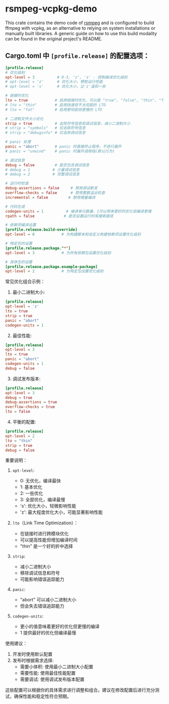 # rsmpeg-vcpkg-demo 

This crate contains the demo code of [rsmpeg](https://github.com/larksuite/rsmpeg) and is configured to build ffmpeg with vcpkg, as an alternative to relying on system installations or manually built libraries.
A generic guide on how to use this build modality can be found in the original project's README.

## Cargo.toml 中 `[profile.release]` 的配置选项：

```toml
[profile.release]
# 优化级别
opt-level = 3          # 0-3, 'z', 's' - 控制编译优化级别
# opt-level = 'z'      # 优化大小，牺牲运行性能
# opt-level = 's'      # 优化大小，比'z'温和一些

# 链接时优化
lto = true            # 启用链接时优化，可以是 "true", "false", "thin", "fat"
# lto = "thin"        # 启用快速但不太彻底的 LTO
# lto = "fat"         # 启用更彻底但更慢的 LTO

# 二进制文件大小优化
strip = true          # 去除符号信息和调试信息，减小二进制大小
# strip = "symbols"   # 仅去除符号信息
# strip = "debuginfo" # 仅去除调试信息

# panic 处理
panic = "abort"       # panic 时直接终止程序，不进行展开
# panic = "unwind"    # panic 时展开调用栈(默认行为)

# 调试信息
debug = false         # 是否包含调试信息
# debug = 1          # 少量调试信息
# debug = 2          # 完整调试信息

# 运行时检查
debug-assertions = false     # 禁用调试断言
overflow-checks = false      # 禁用整数溢出检查
incremental = false         # 禁用增量编译

# 代码生成
codegen-units = 1          # 编译单元数量，1可以带来更好的优化但编译更慢
rpath = false             # 是否设置运行时库搜索路径

# 依赖项编译设置
[profile.release.build-override]
opt-level = 0            # 为构建脚本和自定义构建依赖项设置优化级别

# 特定包的设置
[profile.release.package."*"]
opt-level = 3            # 为所有依赖包设置优化级别

# 具体包的设置
[profile.release.package.example-package]
opt-level = 2            # 为特定包设置优化级别
```

常见优化组合示例：

1. 最小二进制大小:
```toml
[profile.release]
opt-level = 'z'
lto = true
strip = true
panic = "abort"
codegen-units = 1
```

2. 最佳性能:
```toml
[profile.release]
opt-level = 3
lto = true
panic = "abort"
codegen-units = 1
debug = false
```

3. 调试发布版本:
```toml
[profile.release]
opt-level = 3
debug = true
debug-assertions = true
overflow-checks = true
lto = false
```

4. 平衡的配置:
```toml
[profile.release]
opt-level = 2
lto = "thin"
strip = true
debug = false
```

重要说明：

1. `opt-level`:
    - 0: 无优化，编译最快
    - 1: 基本优化
    - 2: 一些优化
    - 3: 全部优化，编译最慢
    - 's': 优化大小，轻微影响性能
    - 'z': 最大程度优化大小，可能显著影响性能

2. `lto`（Link Time Optimization）：
    - 在链接时进行跨模块优化
    - 可以提高性能但增加编译时间
    - "thin" 是一个好的折中选择

3. `strip`:
    - 减小二进制大小
    - 移除调试信息和符号
    - 可能影响错误追踪能力

4. `panic`:
    - "abort" 可以减小二进制大小
    - 但会失去错误追踪能力

5. `codegen-units`:
    - 更小的值意味着更好的优化但更慢的编译
    - 1 提供最好的优化但编译最慢

使用建议：

1. 开发时使用默认配置
2. 发布时根据需求选择:
    - 需要小体积: 使用最小二进制大小配置
    - 需要性能: 使用最佳性能配置
    - 需要调试: 使用调试发布版本配置

这些配置可以根据你的具体需求进行调整和组合。建议在修改配置后进行充分测试，确保性能和稳定性符合预期。